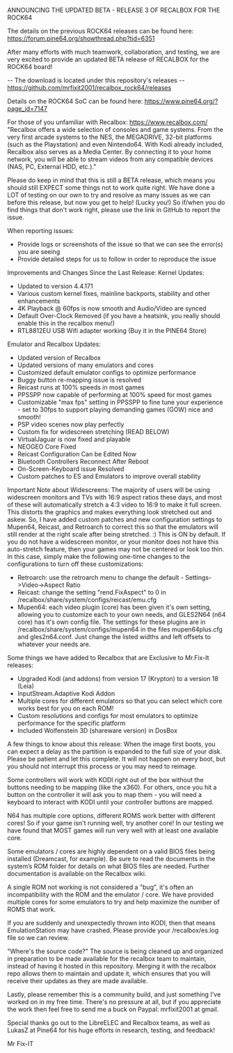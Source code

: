 ANNOUNCING THE UPDATED BETA - RELEASE 3 OF RECALBOX FOR THE ROCK64

The details on the previous ROCK64 releases can be found here: https://forum.pine64.org/showthread.php?tid=6351

After many efforts with much teamwork, collaboration, and testing, we are very excited to provide an updated BETA release of RECALBOX for the ROCK64 board!

-- The download is located under this repository's releases -- 
https://github.com/mrfixit2001/recalbox_rock64/releases

Details on the ROCK64 SoC can be found here: 
https://www.pine64.org/?page_id=7147

For those of you unfamiliar with Recalbox: https://www.recalbox.com/ 
"Recalbox offers a wide selection of consoles and game systems. From the very first arcade systems to the NES, the MEGADRIVE, 32-bit platforms (such as the Playstation) and even Nintendo64. With Kodi already included, Recalbox also serves as a Media Center. By connecting it to your home network, you will be able to stream videos from any compatible devices (NAS, PC, External HDD, etc.)."

Please do keep in mind that this is still a BETA release, which means you should still EXPECT some things not to work quite right. We have done a LOT of testing on our own to try and resolve as many issues as we can before this release, but now you get to help! (Lucky you!) So if/when you do find things that don't work right, please use the link in GitHub to report the issue.

When reporting issues:
- Provide logs or screenshots of the issue so that we can see the error(s) you are seeing
- Provide detailed steps for us to follow in order to reproduce the issue

Improvements and Changes Since the Last Release:
Kernel Updates:
- Updated to version 4.4.171
- Various custom kernel fixes, mainline backports, stability and other enhancements
- 4K Playback @ 60fps is now smooth and Audio/Video are synced
- Default Over-Clock Removed (if you have a heatsink, you really should enable this in the recalbox menu!)
- RTL8812EU USB Wifi adapter working (Buy it in the PINE64 Store)

Emulator and Recalbox Updates:
- Updated version of Recalbox
- Updated versions of many emulators and cores
- Customized default emulator configs to optimize performance
- Buggy button re-mapping issue is resolved
- Reicast runs at 100% speeds in most games
- PPSSPP now capable of performing at 100% speed for most games
- Customizable "max fps" setting in PPSSPP to fine tune your experience - set to 30fps to support playing demanding games (GOW) nice and smooth!
- PSP video scenes now play perfectly
- Custom fix for widescreen stretching (READ BELOW)
- VirtualJaguar is now fixed and playable
- NEOGEO Core Fixed
- Reicast Configuration Can be Edited Now
- Bluetooth Controllers Reconnect After Reboot
- On-Screen-Keyboard issue Resolved
- Custom patches to ES and Emulators to improve overall stability

Important Note about Widescreens:
The majority of users will be using widescreen monitors and TVs with 16:9 aspect ratios these days, and most of these will automatically stretch a 4:3 video to 16:9 to make it full screen. This distorts the graphics and makes everything look stretched out and askew. So, I have added custom patches and new configuration settings to Mupen64, Reicast, and Retroarch to correct this so that the emulators will still render at the right scale after being stretched. :) This is ON by default. 
If you do not have a widescreen monitor, or your monitor does not have this auto-stretch feature, then your games may not be centered or look too thin. In this case, simply make the following one-time changes to the configurations to turn off these customizations:
- Retroarch: use the retroarch menu to change the default - Settings->Video->Aspect Ratio
- Reicast: change the setting "rend.FixAspect" to 0 in /recalbox/share/system/configs/reicast/emu.cfg 
- Mupen64: each video plugin (core) has been given it's own setting, allowing you to customize each to your own needs, and GLES2N64 (n64 core) has it's own config file. The settings for these plugins are in /recalbox/share/system/configs/mupen64 in the files mupen64plus.cfg and gles2n64.conf. Just change the listed widths and left offsets to whatever your needs are.

Some things we have added to Recalbox that are Exclusive to Mr.Fix-It releases:
- Upgraded Kodi (and addons) from version 17 (Krypton) to a version 18 (Leia)
- InputStream.Adaptive Kodi Addon
- Multiple cores for different emulators so that you can select which core works best for you on each ROM!
- Custom resolutions and configs for most emulators to optimize performance for the specific platform
- Included Wolfenstein 3D (shareware version) in DosBox

A few things to know about this release:
When the image first boots, you can expect a delay as the partition is expanded to the full size of your disk. Please be patient and let this complete. It will not happen on every boot, but you should not interrupt this process or you may need to reimage.

Some controllers will work with KODI right out of the box without the buttons needing to be mapping (like the x360). For others, once you hit a button on the controller it will ask you to map them - you will need a keyboard to interact with KODI until your controller buttons are mapped.

N64 has multiple core options, different ROMS work better with different cores! So if your game isn't running well, try another core! In our testing we have found that MOST games will run very well with at least one available core.

Some emulators / cores are highly dependent on a valid BIOS files being installed (Dreamcast, for example). Be sure to read the documents in the system’s ROM folder for details on what BIOS files are needed. Further documentation is available on the Recalbox wiki.

A single ROM not working is not considered a "bug", it's often an incompatibility with the ROM and the emulator / core. We have provided multiple cores for some emulators to try and help maximize the number of ROMS that work.

If you are suddenly and unexpectedly thrown into KODI, then that means EmulationStation may have crashed. Please provide your /recalbox/es.log file so we can review.

"Where's the source code?" The source is being cleaned up and organized in preparation to be made available for the recalbox team to maintain, instead of having it hosted in this repository. Merging it with the recalbox repo allows them to maintain and update it, which ensures that you will receive their updates as they are made available.

Lastly, please remember this is a community build, and just something I've worked on in my free time. There's no pressure at all, but if you appreciate the work then feel free to send me a buck on Paypal: mrfixit2001 at gmail.

Special thanks go out to the LibreELEC and Recalbox teams, as well as LukasZ at Pine64 for his huge efforts in research, testing, and feedback!

Mr Fix-IT
